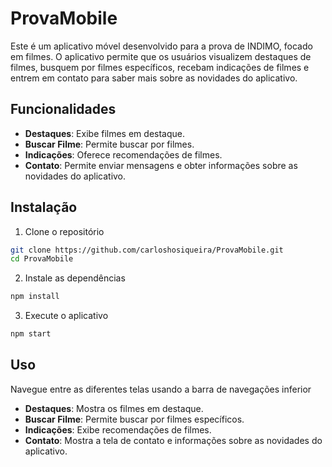 # ProvaMobile

Este é um aplicativo móvel desenvolvido para a prova de INDIMO, focado em filmes. O aplicativo permite que os usuários visualizem destaques de filmes, busquem por filmes específicos, recebam indicações de filmes e entrem em contato para saber mais sobre as novidades do aplicativo.

## Funcionalidades

- **Destaques**: Exibe filmes em destaque.
- **Buscar Filme**: Permite buscar por filmes.
- **Indicações**: Oferece recomendações de filmes.
- **Contato**: Permite enviar mensagens e obter informações sobre as novidades do aplicativo.

## Instalação 

1. Clone o repositório
``` bash
git clone https://github.com/carloshosiqueira/ProvaMobile.git
cd ProvaMobile
```
2. Instale as dependências

```bash
npm install
```
3. Execute o aplicativo

```bash
npm start
```

## Uso

Navegue entre as diferentes telas usando a barra de navegações inferior

- **Destaques**: Mostra os filmes em destaque.
- **Buscar Filme**: Permite buscar por filmes específicos.
- **Indicações**: Exibe recomendações de filmes.
- **Contato**: Mostra a tela de contato e informações sobre as novidades do aplicativo.